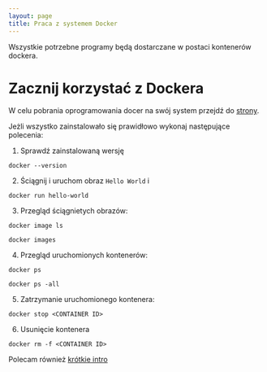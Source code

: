 ```yaml
---
layout: page
title: Praca z systemem Docker
---
```


Wszystkie potrzebne programy będą dostarczane w postaci kontenerów dockera.

# Zacznij korzystać z Dockera

W celu pobrania oprogramowania docer na swój system przejdź do [strony](https://docs.docker.com/get-docker/).

Jeżli wszystko zainstalowało się prawidłowo wykonaj następujące polecenia:

1. Sprawdź zainstalowaną wersję

```{bash}
docker --version
```

2. Ściągnij i uruchom obraz `Hello World` i 

```{bash}
docker run hello-world
```

3. Przegląd ściągnietych obrazów:

```{bash}
docker image ls

docker images
```

4. Przegląd uruchomionych kontenerów:

```{bash}
docker ps 

docker ps -all
```

5. Zatrzymanie uruchomionego kontenera: 

```{bash}
docker stop <CONTAINER ID>
```

6. Usunięcie kontenera
```{bash}
docker rm -f <CONTAINER ID>
```

Polecam również [krótkie intro](https://medium.com/codingthesmartway-com-blog/docker-beginners-guide-part-1-images-containers-6f3507fffc98)
